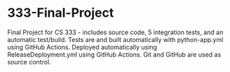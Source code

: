 # 333-Final-Project
Final Project for CS 333 - includes source code, 5 integration tests, and an automatic test/build.
Tests are and built automatically with python-app.yml using GitHub Actions.
Deployed automatically using ReleaseDeployment.yml using GitHub Actions.
Git and GitHub are used as source control.
